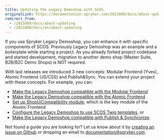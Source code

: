 ```yaml
---
title: Updating the Legacy Demoshop with SCOS
originalLink: https://documentation.spryker.com/2021080/docs/about-updating
redirect_from:
  - /2021080/docs/about-updating
  - /2021080/docs/en/about-updating
---
```


If you use Spryker Legacy Demoshop, you can enhance it with specific components of SCOS. Previously Legacy Demoshop was an example and a boilerplate while starting a project. As you already forked project codebase and started development, migration to another demo shop (Master Suite, B2B/B2C Demo Shops) is NOT required.
		
With last releases we introduced 3 new concepts: Modular Frontend (Yves), Atomic Frontend (JS/CSS) and Publish&amp;Sync. You can extend your project with these concepts. For example, you can:

* [Make the Legacy Demoshop compatible with the Modular Frontend](https://documentation.spryker.com/docs/demoshop-with-modular-frontend)
* [Make the Legacy Demoshop compatible with the Atomic Frontend](https://documentation.spryker.com/docs/demoshop-with-atomic-frontend)
* [Set up ShopUiCompatibility module](https://documentation.spryker.com/docs/setting-up-shopuicompatibility), which is the key module of the Atomic Frontend
* [Configure the Legacy Demoshop to use SCOS Twig templates](https://documentation.spryker.com/docs/twig-compatibility-mode-demoshop-vs-suite), or 
* [Make the Legacy Demoshop compatible with Publish &amp; Synchronize](https://documentation.spryker.com/docs/demoshop-with-publish-and-sync).

Not found a guide you are looking for? Let us know about it by [creating an issue on Github](https://github.com/spryker/spryker-documentation/issues/new) or dropping an email to [documentation@spryker.com](mailto:documentation@spryker.com).

